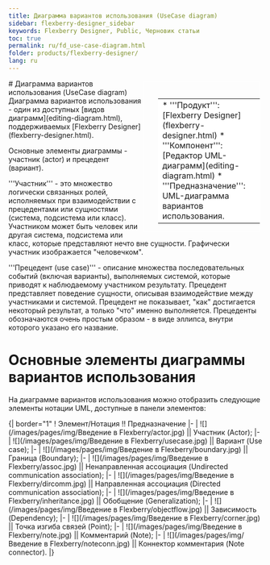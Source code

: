 ```yaml
---
title: Диаграмма вариантов использования (UseCase diagram)
sidebar: flexberry-designer_sidebar
keywords: Flexberry Designer, Public, Черновик статьи
toc: true
permalink: ru/fd_use-case-diagram.html
folder: products/flexberry-designer/
lang: ru
---
```


<div style="margin:5px; padding-left:28px; float:right; width:40%; outline:1px solid white;">
<br>
<table border="0" width="100%" bgcolor="#6495ED">
<tbody><tr><td bgcolor="#FFFFFF">
* '''Продукт''': [Flexberry Designer](flexberry-designer.html)
* '''Компонент''': [Редактор UML-диаграмм](editing-diagram.html)
* '''Предназначение''': UML-диаграмма вариантов использования.
</td>
</tr></tbody></table></a>
</div>
# Диаграмма вариантов использования (UseCase diagram)
Диаграмма вариантов использования - один из доступных [видов диаграмм](editing-diagram.html), поддерживаемых [Flexberry Designer](flexberry-designer.html).

Основные элементы диаграммы - участник (actor) и прецедент (вариант).

'''Участник''' - это множество логически связанных ролей, исполняемых при взаимодействии с прецедентами или сущностями (система, подсистема или класс). Участником может быть человек или другая система, подсистема или класс, которые представляют нечто вне сущности. Графически участник изображается "человечком".

'''Прецедент (use case)''' - описание множества последовательных событий (включая варианты), выполняемых системой, которые приводят к наблюдаемому участником результату. Прецедент представляет поведение сущности, описывая взаимодействие между участниками и системой. Прецедент не показывает, "как" достигается некоторый результат, а только "что" именно выполняется. Прецеденты обозначаются очень простым образом - в виде эллипса, внутри которого указано его название. 

# Основные элементы диаграммы вариантов использования
На диаграмме вариантов использования можно отобразить следующие элементы нотации UML, доступные в панели элементов: 

{| border="1" 
! Элемент/Нотация !! Предназначение
|-
| ![](/images/pages/img/Введение в Flexberry/actor.jpg) || Участник (Actor);
|-
| ![](/images/pages/img/Введение в Flexberry/usecase.jpg) || Вариант (Use case);
|-
| ![](/images/pages/img/Введение в Flexberry/boundary.jpg) || Граница (Boundary);
|-
| ![](/images/pages/img/Введение в Flexberry/assoc.jpg) || Ненаправленная ассоциация (Undirected communication association);
|-
| ![](/images/pages/img/Введение в Flexberry/dircomm.jpg) || Направленная ассоциация (Directed communication association);
|-
| ![](/images/pages/img/Введение в Flexberry/inheritance.jpg) || Обобщение (Generalization);
|-
| ![](/images/pages/img/Введение в Flexberry/objectflow.jpg) || Зависимость (Dependency);
|-
| ![](/images/pages/img/Введение в Flexberry/corner.jpg) || Точка изгиба связей (Point);
|-
| ![](/images/pages/img/Введение в Flexberry/note.jpg) || Комментарий (Note);
|-
| ![](/images/pages/img/Введение в Flexberry/noteconn.jpg) || Коннектор комментария (Note connector).
|}
